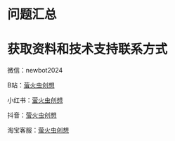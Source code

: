 # 问题汇总





# 获取资料和技术支持联系方式

微信：newbot2024

B站：[萤火虫创想](https://space.bilibili.com/536218698) 

小红书：[萤火虫创想](https://www.xiaohongshu.com/user/profile/65dc854c000000000500aca8) 

抖音：[萤火虫创想](https://www.douyin.com/user/MS4wLjABAAAAmvo1-BZwSsHSAOedgD4_Z2UHwRld1Len-I9CSSDFNdreXidy0wiL4aPQBa4FJFwt) 

淘宝客服：[萤火虫创想](https://shop168302802.taobao.com) 
